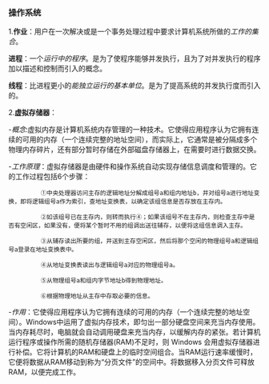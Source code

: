 ### 操作系统
1.**作业**：用户在一次解决或是一个事务处理过程中要求计算机系统所做的*工作的集合*。

  **进程**：一个*运行中的程序*。是为了使程序能够并发执行，且为了对并发执行的程序加以描述和控制而引入的概念。

  **线程**：比进程更小的*能独立运行的基本单位*。是为了提高系统的并发执行度而引入的。
  
2.**虚拟存储器**：

  -*概念*:虚拟内存是计算机系统内存管理的一种技术。它使得应用程序认为它拥有连续的可用的内存（一个连续完整的地址空间），而实际上，它通常是被分隔成多个物理内存碎片，还有部分暂时存储在外部磁盘存储器上，在需要时进行数据交换。
  
  -*工作原理*：虚拟存储器是由硬件和操作系统自动实现存储信息调度和管理的。它的工作过程包括6个步骤：
             
             ①中央处理器访问主存的逻辑地址分解成组号a和组内地址b，并对组号a进行地址变换，即将逻辑组号a作为索引，查地址变换表，以确定该组信息是否存放在主存内。
             
             ②如该组号已在主存内，则转而执行④；如果该组号不在主存内，则检查主存中是否有空闲区，如果没有，便将某个暂时不用的组调出送往辅存，以便将这组信息调入主存。

             ③从辅存读出所要的组，并送到主存空闲区，然后将那个空闲的物理组号a和逻辑组号a登录在地址变换表中。

             ④从地址变换表读出与逻辑组号a对应的物理组号a。

             ⑤从物理组号a和组内字节地址b得到物理地址。

             ⑥根据物理地址从主存中存取必要的信息。
             
   -*作用*：它使得应用程序认为它拥有连续的可用的内存（一个连续完整的地址空间）。Windows中运用了虚拟内存技术，即匀出一部分硬盘空间来充当内存使用。当内存耗尽时，电脑就会自动调用硬盘来充当内存，以缓解内存的紧张。若计算机运行程序或操作所需的随机存储器(RAM)不足时，则 Windows 会用虚拟存储器进行补偿。它将计算机的RAM和硬盘上的临时空间组合。当RAM运行速率缓慢时，它便将数据从RAM移动到称为“分页文件”的空间中。将数据移入分页文件可释放RAM，以便完成工作。
  
